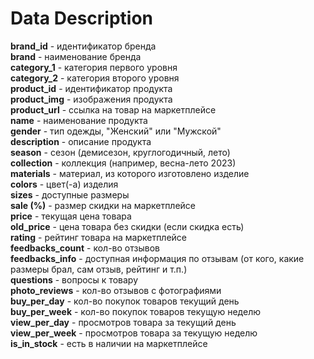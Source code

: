 # Data Description

**brand_id** - идентификатор бренда  
**brand** - наименование бренда  
**category_1** - категория первого уровня  
**category_2** - категория второго уровня  
**product_id** - идентификатор продукта  
**product_img** - изображения продукта  
**product_url** - ссылка на товар на маркетплейсе  
**name** - наименование продукта  
**gender** - тип одежды, "Женский" или "Мужской"  
**description** - описание продукта   
**season** - сезон (демисезон, круглогодичный, лето)   
**collection** - коллекция (например, весна-лето 2023)  
**materials** - материал, из которого изготовлено изделие  
**colors** - цвет(-а) изделия   
**sizes** - доступные размеры   
**sale (%)** - размер скидки на маркетплейсе  
**price** - текущая цена товара  
**old_price** - цена товара без скидки (если скидка есть)   
**rating** - рейтинг товара на маркетплейсе    
**feedbacks_count** - кол-во отзывов  
**feedbacks_info** - доступная информация по отзывам (от кого, какие размеры брал, сам отзыв, рейтинг и т.п.)  
**questions** - вопросы к товару   
**photo_reviews** - кол-во отзывов с фотографиями  
**buy_per_day** - кол-во покупок товаров текущий день  
**buy_per_week** - кол-во покупок товаров текущую неделю  
**view_per_day** - просмотров товара за текущий день  
**view_per_week** - просмотров товара за текущую неделю   
**is_in_stock** - есть в наличии на маркетплейсе   